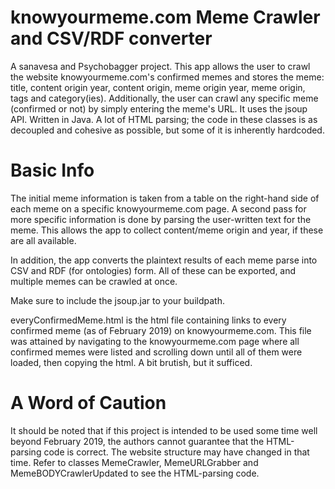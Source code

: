 # knowyourmeme.com Meme Crawler and CSV/RDF converter
A sanavesa and Psychobagger project. This app allows the user to crawl the website knowyourmeme.com's confirmed memes and stores the meme: title, content origin year, content origin, meme origin year, meme origin, tags and category(ies). Additionally, the user can crawl any specific meme (confirmed or not) by simply entering the meme's URL. It uses the jsoup API. Written in Java. A lot of HTML parsing; the code in these classes is as decoupled and cohesive as possible, but some of it is inherently hardcoded.

# Basic Info
The initial meme information is taken from a table on the right-hand side of each meme on a specific knowyourmeme.com page. A second pass for more specific information is done by parsing the user-written text for the meme. This allows the app to collect content/meme origin and year, if these are all available.

In addition, the app converts the plaintext results of each meme parse into CSV and RDF (for ontologies) form. All of these can be exported, and multiple memes can be crawled at once.

Make sure to include the jsoup.jar to your buildpath.

everyConfirmedMeme.html is the html file containing links to every confirmed meme (as of February 2019) on knowyourmeme.com. This file was attained by navigating to the knowyourmeme.com page where all confirmed memes were listed and scrolling down until all of them were loaded, then copying the html. A bit brutish, but it sufficed.

# A Word of Caution
It should be noted that if this project is intended to be used some time well beyond February 2019, the authors cannot guarantee that the HTML-parsing code is correct. The website structure may have changed in that time. Refer to classes MemeCrawler, MemeURLGrabber and MemeBODYCrawlerUpdated to see the HTML-parsing code.
